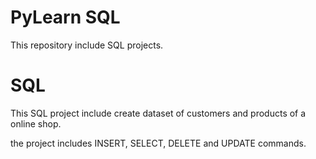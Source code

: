 # PyLearn SQL

This repository include SQL projects.

# SQL

This SQL project include create dataset of customers and products of a online shop.

the project includes INSERT, SELECT, DELETE and UPDATE commands.
